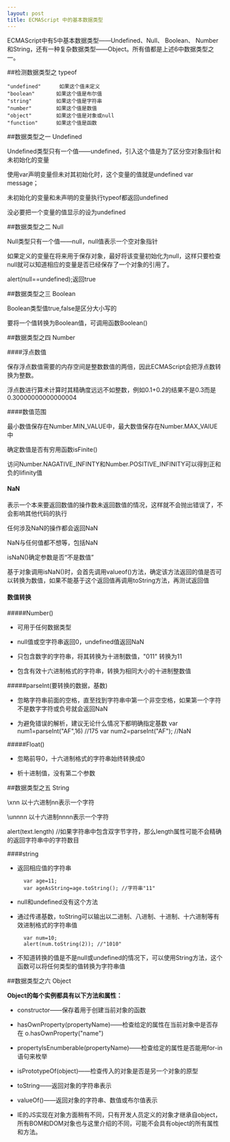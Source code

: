 ```yaml
---
layout: post
title: ECMAScript 中的基本数据类型
---
```


ECMAScript中有5中基本数据类型——Undefined、Null、 Boolean、 Number和String，还有一种复杂数据类型——Object。所有值都是上述6中数据类型之一。

##检测数据类型之 typeof

    "undefined" 	 如果这个值未定义
    "boolean"		如果这个值是布尔值
    "string"		如果这个值是字符串
    "number"		如果这个值是数值
    "object"		如果这个值是对象或null
    "function"		如果这个值是函数

##数据类型之一 Undefined

Undefined类型只有一个值——undefined，引入这个值是为了区分空对象指针和未初始化的变量

使用var声明变量但未对其初始化时，这个变量的值就是undefined  var message；

未初始化的变量和未声明的变量执行typeof都返回undefined

没必要把一个变量的值显示的设为undefined

##数据类型之二 Null

Null类型只有一个值——null，null值表示一个空对象指针

如果定义的变量在将来用于保存对象，最好将该变量初始化为null，这样只要检查null就可以知道相应的变量是否已经保存了一个对象的引用了。

alert(null==undefined);返回true

##数据类型之三 Boolean

Boolean类型值true,false是区分大小写的

要将一个值转换为Boolean值，可调用函数Boolean()

##数据类型之四 Number

####浮点数值

保存浮点数值需要的内存空间是整数数值的两倍，因此ECMAScript会把浮点数转换为整数。

浮点数进行算术计算时其精确度远远不如整数，例如0.1+0.2的结果不是0.3而是0.30000000000000004

####数值范围

最小数值保存在Number.MIN_VALUE中，最大数值保存在Number.MAX_VAlUE中

确定数值是否有穷用函数isFinite()

访问Number.NAGATIVE_INFINTY和Number.POSITIVE_INFINITY可以得到正和负的Iifinity值

#### NaN
表示一个本来要返回数值的操作数未返回数值的情况，这样就不会抛出错误了，不会影响其他代码的执行

任何涉及NaN的操作都会返回NaN

NaN与任何值都不想等，包括NaN

isNaN()确定参数是否“不是数值”

基于对象调用isNaN()时，会首先调用valueof()方法，确定该方法返回的值是否可以转换为数值，如果不能基于这个返回值再调用toString方法，再测试返回值

#### 数值转换

#####Number()

* 可用于任何数据类型

* null值或空字符串返回0，undefined值返回NaN

* 只包含数字的字符串，将其转换为十进制数值，"011" 转换为11

* 包含有效十六进制格式的字符串，转换为相同大小的十进制整数值

#####parseInt(要转换的数据，基数)

* 忽略字符串前面的空格，直至找到字符串中第一个非空空格，如果第一个字符不是数字字符或负号就会返回NaN

* 为避免错误的解析，建议无论什么情况下都明确指定基数
        var num1=parseInt("AF",16)  //175
        var num2=parseInt("AF");		//NaN

#####Float()

* 忽略前导0，十六进制格式的字符串始终转换成0

* 析十进制值，没有第二个参数

##数据类型之五 String

\xnn 以十六进制nn表示一个字符

\unnnn	以十六进制nnnn表示一个字符

alert(text.length)  //如果字符串中包含双字节字符，那么length属性可能不会精确的返回字符串中的字符数目

####string
* 返回相应值的字符串 

        var age=11; 
        var ageAsString=age.toString(); //字符串"11"

* null和undefined没有这个方法

* 通过传递基数，toString可以输出以二进制、八进制、十进制、十六进制等有效进制格式的字符串值

        var num=10;
        alert(num.toString(2)); //"1010"
        
            
* 不知道转换的值是不是null或undefined的情况下，可以使用String方法，这个函数可以将任何类型的值转换为字符串值

##数据类型之六 Object

**Object的每个实例都具有以下方法和属性：**

* constructor——保存着用于创建当前对象的函数

* hasOwnProperty(propertyName)——检查给定的属性在当前对象中是否存在  o.hasOwnProperty("name")

* propertyIsEnumberable(propertyName)——检查给定的属性是否能用for-in语句来枚举

* isPrototypeOf(object)——检查传入的对象是否是另一个对象的原型

* toString——返回对象的字符串表示

* valueOf()——返回对象的字符串、数值或布尔值表示

* IE的JS实现在对象方面稍有不同，只有开发人员定义的对象才继承自object，所有BOM和DOM对象也与这里介绍的不同，可能不会具有object的所有属性和方法。